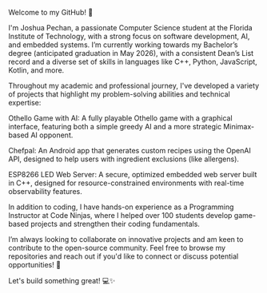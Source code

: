 Welcome to my GitHub! 👋

I'm Joshua Pechan, a passionate Computer Science student at the Florida Institute of Technology, with a strong focus on software development, AI, and embedded systems. I’m currently working towards my Bachelor’s degree (anticipated graduation in May 2026), with a consistent Dean’s List record and a diverse set of skills in languages like C++, Python, JavaScript, Kotlin, and more.

Throughout my academic and professional journey, I've developed a variety of projects that highlight my problem-solving abilities and technical expertise:

Othello Game with AI: A fully playable Othello game with a graphical interface, featuring both a simple greedy AI and a more strategic Minimax-based AI opponent.

Chefpal: An Android app that generates custom recipes using the OpenAI API, designed to help users with ingredient exclusions (like allergens).

ESP8266 LED Web Server: A secure, optimized embedded web server built in C++, designed for resource-constrained environments with real-time observability features.

In addition to coding, I have hands-on experience as a Programming Instructor at Code Ninjas, where I helped over 100 students develop game-based projects and strengthen their coding fundamentals.

I’m always looking to collaborate on innovative projects and am keen to contribute to the open-source community. Feel free to browse my repositories and reach out if you'd like to connect or discuss potential opportunities! 🚀

Let's build something great! 💻✨
